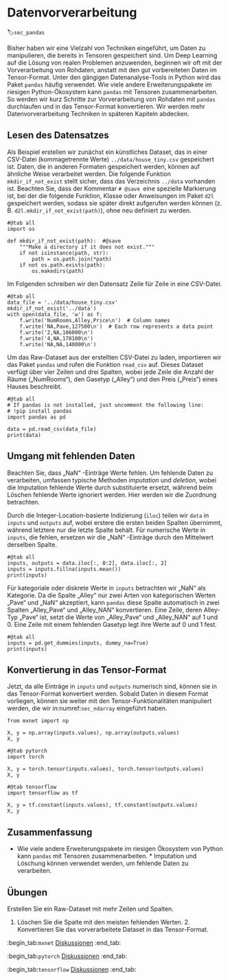 # Datenvorverarbeitung
:label:`sec_pandas`

Bisher haben wir eine Vielzahl von Techniken eingeführt, um Daten zu manipulieren, die bereits in Tensoren gespeichert sind. Um Deep Learning auf die Lösung von realen Problemen anzuwenden, beginnen wir oft mit der Vorverarbeitung von Rohdaten, anstatt mit den gut vorbereiteten Daten im Tensor-Format. Unter den gängigen Datenanalyse-Tools in Python wird das Paket `pandas` häufig verwendet. Wie viele andere Erweiterungspakete im riesigen Python-Ökosystem kann `pandas` mit Tensoren zusammenarbeiten. So werden wir kurz Schritte zur Vorverarbeitung von Rohdaten mit `pandas` durchlaufen und in das Tensor-Format konvertieren. Wir werden mehr Datenvorverarbeitung Techniken in späteren Kapiteln abdecken.

## Lesen des Datensatzes

Als Beispiel erstellen wir zunächst ein künstliches Dataset, das in einer CSV-Datei (kommagetrennte Werte) `../data/house_tiny.csv` gespeichert ist. Daten, die in anderen Formaten gespeichert werden, können auf ähnliche Weise verarbeitet werden. Die folgende Funktion `mkdir_if_not_exist` stellt sicher, dass das Verzeichnis `../data` vorhanden ist. Beachten Sie, dass der Kommentar `# @save `eine spezielle Markierung ist, bei der die folgende Funktion, Klasse oder Anweisungen im Paket `d2l` gespeichert werden, sodass sie später direkt aufgerufen werden können (z. B. `d2l.mkdir_if_not_exist(path)`), ohne neu definiert zu werden.

```{.python .input}
#@tab all
import os

def mkdir_if_not_exist(path):  #@save
    """Make a directory if it does not exist."""
    if not isinstance(path, str):
        path = os.path.join(*path)
    if not os.path.exists(path):
        os.makedirs(path)
```

Im Folgenden schreiben wir den Datensatz Zeile für Zeile in eine CSV-Datei.

```{.python .input}
#@tab all
data_file = '../data/house_tiny.csv'
mkdir_if_not_exist('../data')
with open(data_file, 'w') as f:
    f.write('NumRooms,Alley,Price\n')  # Column names
    f.write('NA,Pave,127500\n')  # Each row represents a data point
    f.write('2,NA,106000\n')
    f.write('4,NA,178100\n')
    f.write('NA,NA,140000\n')
```

Um das Raw-Dataset aus der erstellten CSV-Datei zu laden, importieren wir das Paket `pandas` und rufen die Funktion `read_csv` auf. Dieses Dataset verfügt über vier Zeilen und drei Spalten, wobei jede Zeile die Anzahl der Räume („NumRooms“), den Gasetyp („Alley“) und den Preis („Preis“) eines Hauses beschreibt.

```{.python .input}
#@tab all
# If pandas is not installed, just uncomment the following line:
# !pip install pandas
import pandas as pd

data = pd.read_csv(data_file)
print(data)
```

## Umgang mit fehlenden Daten

Beachten Sie, dass „NaN“ -Einträge Werte fehlen. Um fehlende Daten zu verarbeiten, umfassen typische Methoden *imputation* und *deletion*, wobei die Imputation fehlende Werte durch substituierte ersetzt, während beim Löschen fehlende Werte ignoriert werden. Hier werden wir die Zuordnung betrachten.

Durch die Integer-Location-basierte Indizierung (`iloc`) teilen wir `data` in `inputs` und `outputs` auf, wobei erstere die ersten beiden Spalten übernimmt, während letztere nur die letzte Spalte behält. Für numerische Werte in `inputs`, die fehlen, ersetzen wir die „NaN“ -Einträge durch den Mittelwert derselben Spalte.

```{.python .input}
#@tab all
inputs, outputs = data.iloc[:, 0:2], data.iloc[:, 2]
inputs = inputs.fillna(inputs.mean())
print(inputs)
```

Für kategoriale oder diskrete Werte in `inputs` betrachten wir „NaN“ als Kategorie. Da die Spalte „Alley“ nur zwei Arten von kategorischen Werten „Pave“ und „NaN“ akzeptiert, kann `pandas` diese Spalte automatisch in zwei Spalten „Alley_Pave“ und „Alley_NAN“ konvertieren. Eine Zeile, deren Alley-Typ „Pave“ ist, setzt die Werte von „Alley_Pave“ und „Alley_NAN“ auf 1 und 0. Eine Zeile mit einem fehlenden Gasetyp legt ihre Werte auf 0 und 1 fest.

```{.python .input}
#@tab all
inputs = pd.get_dummies(inputs, dummy_na=True)
print(inputs)
```

## Konvertierung in das Tensor-Format

Jetzt, da alle Einträge in `inputs` und `outputs` numerisch sind, können sie in das Tensor-Format konvertiert werden. Sobald Daten in diesem Format vorliegen, können sie weiter mit den Tensor-Funktionalitäten manipuliert werden, die wir in:numref:`sec_ndarray` eingeführt haben.

```{.python .input}
from mxnet import np

X, y = np.array(inputs.values), np.array(outputs.values)
X, y
```

```{.python .input}
#@tab pytorch
import torch

X, y = torch.tensor(inputs.values), torch.tensor(outputs.values)
X, y
```

```{.python .input}
#@tab tensorflow
import tensorflow as tf

X, y = tf.constant(inputs.values), tf.constant(outputs.values)
X, y
```

## Zusammenfassung

* Wie viele andere Erweiterungspakete im riesigen Ökosystem von Python kann `pandas` mit Tensoren zusammenarbeiten. * Imputation und Löschung können verwendet werden, um fehlende Daten zu verarbeiten.

## Übungen

Erstellen Sie ein Raw-Dataset mit mehr Zeilen und Spalten.

1. Löschen Sie die Spalte mit den meisten fehlenden Werten. 2. Konvertieren Sie das vorverarbeitete Dataset in das Tensor-Format.

:begin_tab:`mxnet`
[Diskussionen](https://discuss.d2l.ai/t/28)
:end_tab:

:begin_tab:`pytorch`
[Diskussionen](https://discuss.d2l.ai/t/29)
:end_tab:

:begin_tab:`tensorflow`
[Diskussionen](https://discuss.d2l.ai/t/195)
:end_tab:
